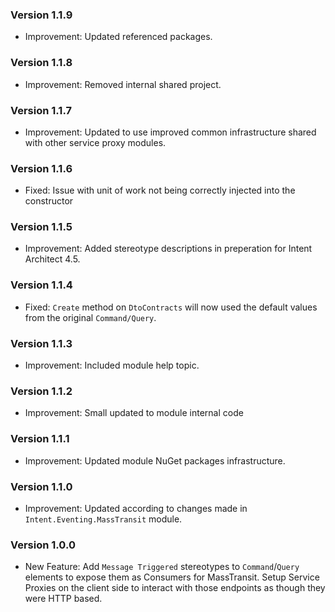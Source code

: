 ### Version 1.1.9

- Improvement: Updated referenced packages.

### Version 1.1.8

- Improvement: Removed internal shared project.

### Version 1.1.7

- Improvement: Updated to use improved common infrastructure shared with other service proxy modules.

### Version 1.1.6

- Fixed: Issue with unit of work not being correctly injected into the constructor

### Version 1.1.5

- Improvement: Added stereotype descriptions in preperation for Intent Architect 4.5. 

### Version 1.1.4

- Fixed: `Create` method on `DtoContracts` will now used the default values from the original `Command/Query`.

### Version 1.1.3

- Improvement: Included module help topic.

### Version 1.1.2

- Improvement: Small updated to module internal code

### Version 1.1.1

- Improvement: Updated module NuGet packages infrastructure.

### Version 1.1.0

- Improvement: Updated according to changes made in `Intent.Eventing.MassTransit` module.

### Version 1.0.0

- New Feature: Add `Message Triggered` stereotypes to `Command`/`Query` elements to expose them as Consumers for MassTransit. Setup Service Proxies on the client side to interact with those endpoints as though they were HTTP based.
